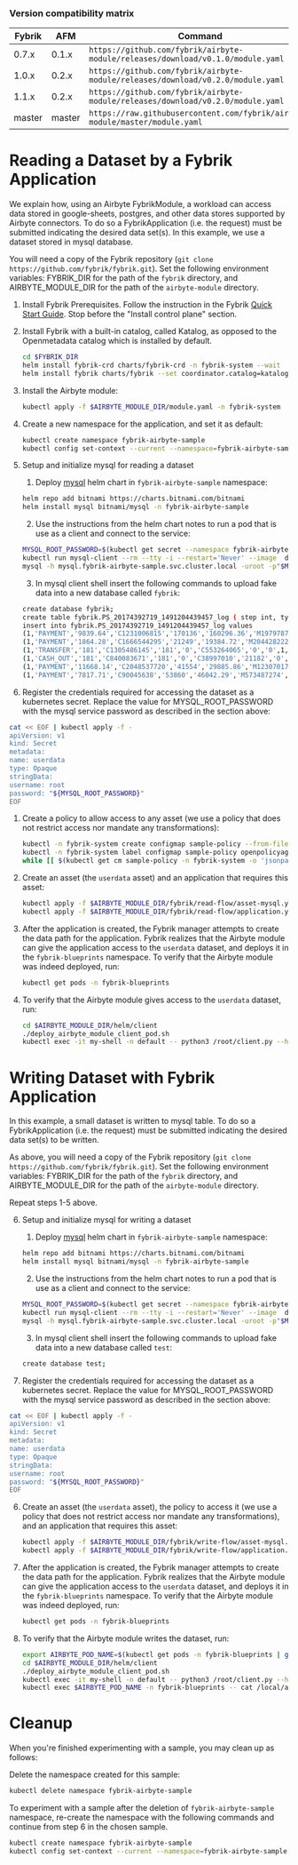 ### Version compatibility matrix

| Fybrik           | AFM     | Command
| ---              | ---     | ---
| 0.7.x            | 0.1.x   | `https://github.com/fybrik/airbyte-module/releases/download/v0.1.0/module.yaml`
| 1.0.x            | 0.2.x   | `https://github.com/fybrik/airbyte-module/releases/download/v0.2.0/module.yaml`
| 1.1.x            | 0.2.x   | `https://github.com/fybrik/airbyte-module/releases/download/v0.2.0/module.yaml`
| master           | master  | `https://raw.githubusercontent.com/fybrik/airbyte-module/master/module.yaml`

# Reading a Dataset by a Fybrik Application

We explain how, using an Airbyte FybrikModule, a workload can access data stored in google-sheets, postgres, and other data stores supported by Airbyte connectors. To do so a FybrikApplication (i.e. the request) must be submitted indicating the desired data set(s). In this example, we use a dataset stored in mysql database.

You will need a copy of the Fybrik repository (`git clone https://github.com/fybrik/fybrik.git`). Set the following environment variables: FYBRIK_DIR for the path of the `fybrik` directory, and AIRBYTE_MODULE_DIR for the path of the `airbyte-module` directory.

1. Install Fybrik Prerequisites. Follow the instruction in the Fybrik [Quick Start Guide](https://fybrik.io/dev/get-started/quickstart/). Stop before the "Install control plane" section.

1. Install Fybrik with a built-in catalog, called Katalog, as opposed to the Openmetadata catalog which is installed by default.

    ```bash
    cd $FYBRIK_DIR
    helm install fybrik-crd charts/fybrik-crd -n fybrik-system --wait
    helm install fybrik charts/fybrik --set coordinator.catalog=katalog --set global.tag=master --set global.imagePullPolicy=Always -n fybrik-system --wait
    ```

1. Install the Airbyte module:
    ```bash
    kubectl apply -f $AIRBYTE_MODULE_DIR/module.yaml -n fybrik-system
    ```

1. Create a new namespace for the application, and set it as default:
   ```bash
   kubectl create namespace fybrik-airbyte-sample
   kubectl config set-context --current --namespace=fybrik-airbyte-sample
   ```

1. Setup and initialize mysql for reading a dataset

    1. Deploy [mysql](https://bitnami.com/stack/mysql/helm) helm chart in `fybrik-airbyte-sample` namespace:
      ```bash
      helm repo add bitnami https://charts.bitnami.com/bitnami
      helm install mysql bitnami/mysql -n fybrik-airbyte-sample
      ```
    2. Use the instructions from the helm chart notes to run a pod that is use as a client and connect to the service:
      ```bash
      MYSQL_ROOT_PASSWORD=$(kubectl get secret --namespace fybrik-airbyte-sample mysql -o jsonpath="{.data.mysql-root-password}" | base64 -d)
      kubectl run mysql-client --rm --tty -i --restart='Never' --image  docker.io/bitnami/mysql:8.0.32-debian-11-r0 --namespace fybrik-airbyte-sample --env MYSQL_ROOT_PASSWORD=$MYSQL_ROOT_PASSWORD --command -- bash
      mysql -h mysql.fybrik-airbyte-sample.svc.cluster.local -uroot -p"$MYSQL_ROOT_PASSWORD"
      ```
   
    3. In mysql client shell insert the following commands to upload fake data into a new database called `fybrik`:
      ```bash
      create database fybrik;
      create table fybrik.PS_20174392719_1491204439457_log ( step int, type varchar(255), amount varchar(255), nameOrig varchar(255), oldbalanceOrg varchar(255), newbalanceOrig varchar(255), nameDest varchar(255), oldbalanceDest varchar(255), newbalanceDest varchar(255), isFraud int, isFlaggedFraud int );
      insert into fybrik.PS_20174392719_1491204439457_log values
      (1,'PAYMENT','9839.64','C1231006815','170136','160296.36','M1979787155','0','0',0,0),
      (1,'PAYMENT','1864.28','C1666544295','21249','19384.72','M2044282225','0','0',0,0),
      (1,'TRANSFER','181','C1305486145','181','0','C553264065','0','0',1,0),
      (1,'CASH_OUT','181','C840083671','181','0','C38997010','21182','0',1,0),
      (1,'PAYMENT','11668.14','C2048537720','41554','29885.86','M1230701703','0','0',0,0),
      (1,'PAYMENT','7817.71','C90045638','53860','46042.29','M573487274','0','0',0,0);
      ```

1. Register the credentials required for accessing the dataset as a kubernetes secret. Replace the value for MYSQL_ROOT_PASSWORD with the mysql service password as described in the section above:

  ```bash
 cat << EOF | kubectl apply -f -
apiVersion: v1
kind: Secret
metadata:
  name: userdata
type: Opaque
stringData:
  username: root
  password: "${MYSQL_ROOT_PASSWORD}"
EOF
  ```

1. Create a policy to allow access to any asset (we use a policy that does not restrict access nor mandate any transformations):
   ```bash
   kubectl -n fybrik-system create configmap sample-policy --from-file=$AIRBYTE_MODULE_DIR/fybrik/sample-policy.rego
   kubectl -n fybrik-system label configmap sample-policy openpolicyagent.org/policy=rego
   while [[ $(kubectl get cm sample-policy -n fybrik-system -o 'jsonpath={.metadata.annotations.openpolicyagent\.org/policy-status}') != '{"status":"ok"}' ]]; do echo "waiting for policy to be applied" && sleep 5; done
   ```


1. Create an asset (the `userdata` asset) and an application that requires this asset:
   ```bash
   kubectl apply -f $AIRBYTE_MODULE_DIR/fybrik/read-flow/asset-mysql.yaml -n fybrik-airbyte-sample
   kubectl apply -f $AIRBYTE_MODULE_DIR/fybrik/read-flow/application.yaml -n fybrik-airbyte-sample
   ```

1. After the application is created, the Fybrik manager attempts to create the data path for the application. Fybrik realizes that the Airbyte module can give the application access to the `userdata` dataset, and deploys it in the `fybrik-blueprints` namespace. To verify that the Airbyte module was indeed deployed, run:
   ```bash
   kubectl get pods -n fybrik-blueprints
   ```

1. To verify that the Airbyte module gives access to the `userdata` dataset, run:
   ```bash
   cd $AIRBYTE_MODULE_DIR/helm/client
   ./deploy_airbyte_module_client_pod.sh
   kubectl exec -it my-shell -n default -- python3 /root/client.py --host my-app-read-fybrik-airbyte-sample-airbyte-module.fybrik-blueprints --port 80 --asset fybrik-airbyte-sample/userdata
   ```

# Writing Dataset with Fybrik Application

In this example, a small dataset is written to mysql table. To do so a FybrikApplication (i.e. the request) must be submitted indicating the desired data set(s) to be written.

As above, you will need a copy of the Fybrik repository (`git clone https://github.com/fybrik/fybrik.git`). Set the following environment variables: FYBRIK_DIR for the path of the `fybrik` directory, and AIRBYTE_MODULE_DIR for the path of the `airbyte-module` directory.

Repeat steps 1-5 above.

6. Setup and initialize mysql for writing a dataset

    1. Deploy [mysql](https://bitnami.com/stack/mysql/helm) helm chart in `fybrik-airbyte-sample` namespace:
      ```bash
      helm repo add bitnami https://charts.bitnami.com/bitnami
      helm install mysql bitnami/mysql -n fybrik-airbyte-sample
      ```
    2. Use the instructions from the helm chart notes to run a pod that is use as a client and connect to the service:
      ```bash
      MYSQL_ROOT_PASSWORD=$(kubectl get secret --namespace fybrik-airbyte-sample mysql -o jsonpath="{.data.mysql-root-password}" | base64 -d)
      kubectl run mysql-client --rm --tty -i --restart='Never' --image  docker.io/bitnami/mysql:8.0.32-debian-11-r0 --namespace fybrik-airbyte-sample --env MYSQL_ROOT_PASSWORD=$MYSQL_ROOT_PASSWORD --command -- bash
      mysql -h mysql.fybrik-airbyte-sample.svc.cluster.local -uroot -p"$MYSQL_ROOT_PASSWORD"
      ```
   
    3. In mysql client shell insert the following commands to upload fake data into a new database called `test`:
      ```bash
      create database test;
      ```

1. Register the credentials required for accessing the dataset as a kubernetes secret. Replace the value for MYSQL_ROOT_PASSWORD with the mysql service password as described in the section above:

  ```bash
 cat << EOF | kubectl apply -f -
apiVersion: v1
kind: Secret
metadata:
  name: userdata
type: Opaque
stringData:
  username: root
  password: "${MYSQL_ROOT_PASSWORD}"
EOF
  ```

6. Create an asset (the `userdata` asset), the policy to access it (we use a policy that does not restrict access nor mandate any transformations), and an application that requires this asset:
   ```bash
   kubectl apply -f $AIRBYTE_MODULE_DIR/fybrik/write-flow/asset-mysql.yaml -n fybrik-airbyte-sample
   kubectl apply -f $AIRBYTE_MODULE_DIR/fybrik/write-flow/application.yaml -n fybrik-airbyte-sample
   ```

1. After the application is created, the Fybrik manager attempts to create the data path for the application. Fybrik realizes that the Airbyte module can give the application access to the `userdata` dataset, and deploys it in the `fybrik-blueprints` namespace. To verify that the Airbyte module was indeed deployed, run:
   ```bash
   kubectl get pods -n fybrik-blueprints
   ```

1. To verify that the Airbyte module writes the dataset, run:
   ```bash
   export AIRBYTE_POD_NAME=$(kubectl get pods -n fybrik-blueprints | grep airbyte |awk '{print $1}')
   cd $AIRBYTE_MODULE_DIR/helm/client
   ./deploy_airbyte_module_client_pod.sh
   kubectl exec -it my-shell -n default -- python3 /root/client.py --host my-app-write-fybrik-airbyte-sample-airbyte-module.fybrik-blueprints --port 80 --asset fybrik-airbyte-sample/userdata --operation put
   kubectl exec $AIRBYTE_POD_NAME -n fybrik-blueprints -- cat /local/airbyte_out/_airbyte_raw_testing.jsonl
   ```


# Cleanup

When you're finished experimenting with a sample, you may clean up as follows:

Delete the namespace created for this sample:

```bash
kubectl delete namespace fybrik-airbyte-sample
```

To experiment with a sample after the deletion of `fybrik-airbyte-sample` namespace,
re-create the namespace with the following commands and continue from step 6 in the chosen sample.

```bash
kubectl create namespace fybrik-airbyte-sample
kubectl config set-context --current --namespace=fybrik-airbyte-sample
```


